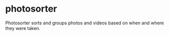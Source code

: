 # photosorter
Photosorter sorts and groups photos and videos based on when and where they were taken.
